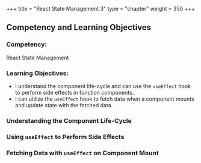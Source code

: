 +++
title = "React State Management 3"
type = "chapter"
weight = 350 
+++

## Competency and Learning Objectives

### Competency:

React State Management 

### Learning Objectives:

- I understand the component life-cycle and can use the `useEffect` hook to perform side effects in function components.
- I can utilize the `useEffect` hook to fetch data when a component mounts and update state with the fetched data.

### Understanding the Component Life-Cycle

### Using `useEffect` to Perform Side Effects

### Fetching Data with `useEffect` on Component Mount


